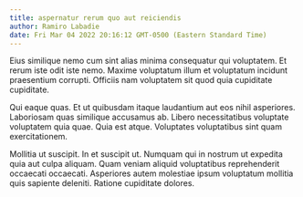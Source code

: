 ```yaml
---
title: aspernatur rerum quo aut reiciendis
author: Ramiro Labadie
date: Fri Mar 04 2022 20:16:12 GMT-0500 (Eastern Standard Time)
---
```

Eius similique nemo cum sint alias minima consequatur qui voluptatem. Et rerum iste odit iste nemo. Maxime voluptatum illum et voluptatum incidunt praesentium corrupti. Officiis nam voluptatem sit quod quia cupiditate cupiditate.

 Qui eaque quas. Et ut quibusdam itaque laudantium aut eos nihil asperiores. Laboriosam quas similique accusamus ab. Libero necessitatibus voluptate voluptatem quia quae. Quia est atque. Voluptates voluptatibus sint quam exercitationem.

 Mollitia ut suscipit. In et suscipit ut. Numquam qui in nostrum ut expedita quia aut culpa aliquam. Quam veniam aliquid voluptatibus reprehenderit occaecati occaecati. Asperiores autem molestiae ipsum voluptatum mollitia quis sapiente deleniti. Ratione cupiditate dolores.
